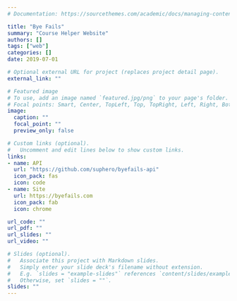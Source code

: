 ```yaml
---
# Documentation: https://sourcethemes.com/academic/docs/managing-content/

title: "Bye Fails"
summary: "Course Helper Website"
authors: []
tags: ["web"]
categories: []
date: 2019-07-01

# Optional external URL for project (replaces project detail page).
external_link: ""

# Featured image
# To use, add an image named `featured.jpg/png` to your page's folder.
# Focal points: Smart, Center, TopLeft, Top, TopRight, Left, Right, BottomLeft, Bottom, BottomRight.
image:
  caption: ""
  focal_point: ""
  preview_only: false

# Custom links (optional).
#   Uncomment and edit lines below to show custom links.
links:
- name: API
  url: "https://github.com/suphero/byefails-api"
  icon_pack: fas
  icon: code
- name: Site
  url: https://byefails.com
  icon_pack: fab
  icon: chrome

url_code: ""
url_pdf: ""
url_slides: ""
url_video: ""

# Slides (optional).
#   Associate this project with Markdown slides.
#   Simply enter your slide deck's filename without extension.
#   E.g. `slides = "example-slides"` references `content/slides/example-slides.md`.
#   Otherwise, set `slides = ""`.
slides: ""
---
```

